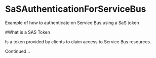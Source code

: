 # SaSAuthenticationForServiceBus
Example of how to authenticate on Service Bus using a SaS token

#What is a SAS Token

Is a token provided by clients to claim access to Service Bus resources.

Continued...

